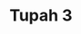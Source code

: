 ---
title: 'Tupah 3'
description: ''
credit: 'Place Holder'
style: 'Modern'
project: ''
type: 'photo'
pathToImage: '/gallery/tupah-3.jpg'
...